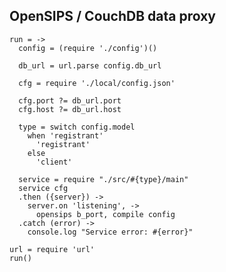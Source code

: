 OpenSIPS / CouchDB data proxy
-----------------------------

    run = ->
      config = (require './config')()

      db_url = url.parse config.db_url

      cfg = require './local/config.json'

      cfg.port ?= db_url.port
      cfg.host ?= db_url.host

      type = switch config.model
        when 'registrant'
          'registrant'
        else
          'client'

      service = require "./src/#{type}/main"
      service cfg
      .then ({server}) ->
        server.on 'listening', ->
          opensips b_port, compile config
      .catch (error) ->
        console.log "Service error: #{error}"

    url = require 'url'
    run()
